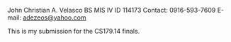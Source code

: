 John Christian A. Velasco
BS MIS IV
ID 114173
Contact: 0916-593-7609
E-mail: adezeos@yahoo.com

This is my submission for the CS179.14 finals.
